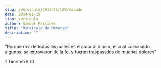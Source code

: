 ```yaml
---
slug: /versiculo/2014/t1/l08/sabado
date: 2014-02-15
tipo: versiculo
author: Samuel Martínez
title: "Versículo de Memoria"
description: ""
---
```


“Porque raíz de todos los males es el amor al dinero, el cual codiciando algunos, se extraviaron de la fe, y fueron traspasados de muchos dolores”

1 Timoteo 6:10
